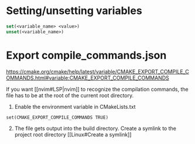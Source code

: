 # Setting/unsetting variables
```CMake
set(<variable_name> <value>)
unset(<variable_name>)
```
# Export compile_commands.json
https://cmake.org/cmake/help/latest/variable/CMAKE_EXPORT_COMPILE_COMMANDS.html#variable:CMAKE_EXPORT_COMPILE_COMMANDS

If you want [[nvim#LSP|nvim]] to recognize the compilation commands, the file has to be at the root of the current root directory. 

1) Enable the environment variable in CMakeLists.txt
```
set(CMAKE_EXPORT_COMPILE_COMMANDS TRUE)
```
2) The file gets output into the build directory. Create a symlink to the project root directory [[Linux#Create a symlink]]